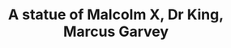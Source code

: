 ---
pid: mx134
title: A statue of Malcolm X, Dr King, Marcus Garvey
location_transcription: 52nd pine right in front where you come in at
coordinates: "[-75.225954215263, 39.953281764814]"
zipcode: '19143'
gen_neighborhood: West Philadelphia
neighborhood: University City
outside_phl: 
age: '42'
age_range: 40-49
instagram: 
image_file_name: mx_134.jpg
proposal_transcription: If it's called Malcolm X park then put a statue of him and
  his predesters. Dr. King, Marcus Garvey people that represent us as a community
  and a race.
topic: African Americans,Person,Race Ethnicity
topic_summary: 0, 0, 0
type: Sculpture Statue
keywords_other: malcolm x, martin luther king, marcus garvey
credit: Dennis Hayden
image_labels: 
twitter: 
facebook: 
permalink: "/monuments/mx134/"
layout: item-page
---